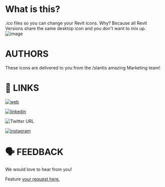 # What is this? 
.ico files so you can change your Revit icons. 
Why? Because all Revit Versions share the same desktop icon and you don't want to mix up. 
![image](https://user-images.githubusercontent.com/64084827/161807795-3d8fc9d6-ab7a-478a-afc9-15e43f286f31.png)

# AUTHORS
These icons are delivered to you from the /slantis amazing Marketing team!

# 🔗 LINKS
[![web](https://img.shields.io/badge/-%2Fslantis-ff7700)](http://slantis.com/)

[![linkedin](https://img.shields.io/badge/-LinkedIn-blue)](https://www.linkedin.com/company/slantis/mycompany/)

![Twitter URL](https://img.shields.io/twitter/follow/lifeatslantis)

[![instagram](https://img.shields.io/badge/-Instagram-eb47b6)](https://www.instagram.com/lifeatslantis/?hl=en)

# 🗣️ FEEDBACK
We would love to hear from you!

Feature [your request here.](https://github.com/slantis/revit-logos/issues)
